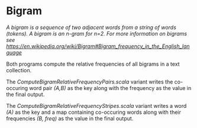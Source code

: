 # Bigram

*A bigram is a sequence of two adjacent words from a string of words (tokens). A bigram is an n-gram for n=2. For more information on bigrams see https://en.wikipedia.org/wiki/Bigram#Bigram_frequency_in_the_English_language*

Both programs compute the relative frequencies of all bigrams in a text collection.

The *ComputeBigramRelativeFrequencyPairs.scala* variant writes the co-occuring word pair *(A,B)* as the key along with the frequency as the value in the final output.

The *ComputeBigramRelativeFrequencyStripes.scala* variant writes a word *(A)* as the key and a map containing co-occuring words along with their frequencies *(B, freq)* as the value in the final output.
